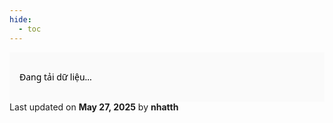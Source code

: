```yaml
---
hide:
  - toc
---
```


<style>
  :root {
    --bg-table: #ffffff;
    --text-color: #000000;
    --bg-header: #363793;
    --bg-row-alt: #fafafa;
    --bg-hover: #e8f4ff;
    --border-color: #ddd;
    --highlight-color: yellow;
    --filter-bg: #fff;
  }

  html[data-theme='dark'] {
    --bg-table: #1e1e1e;
    --text-color: #eeeeee;
    --bg-header: #363793;
    --bg-row-alt: #2a2a2a;
    --bg-hover: #2d3c4d;
    --border-color: #444;
    --highlight-color: #ffd700;
    --filter-bg: #2a2a2a;
  }

  #sheet-table-container {
    width: 100%;
    overflow-x: auto;
    padding: 16px;
    box-sizing: border-box;
    font-family: "Segoe UI", Roboto, Arial, sans-serif;
    background-color: var(--bg-row-alt);
    color: var(--text-color);
  }

  #sheet-table-container table {
    width: 100%;
    border-collapse: collapse;
    font-size: 0.9em;
    background: var(--bg-table);
    border: 1px solid var(--border-color);
    border-radius: 8px;
    table-layout: auto;
  }

  th,
  td {
    padding: 10px 16px;
    text-align: left;
    border-bottom: 1px solid var(--border-color);
    vertical-align: top;
    word-break: break-word;
    color: var(--text-color);
  }

  th {
    background-color: var(--bg-header);
    color: #ffffff;
    font-weight: 600;
    position: sticky;
    top: 0;
    z-index: 2;
  }

  tr:nth-child(even) td {
    background-color: var(--bg-row-alt);
  }

  tr:hover td {
    background-color: var(--bg-hover);
  }

  .filter-row input,
  .filter-row select {
    width: 100%;
    padding: 5px;
    font-size: 0.85em;
    border: 1px solid var(--border-color);
    border-radius: 4px;
    background-color: var(--filter-bg);
    color: var(--text-color);
  }

  .highlight {
    background-color: var(--highlight-color);
    font-weight: bold;
  }
</style>

<div id="sheet-table-container">
  <p>Đang tải dữ liệu...</p>
</div>

<script src="https://cdn.jsdelivr.net/npm/papaparse@5.4.1/papaparse.min.js"></script>

<script>
  const hiddenCols = [2, 7, 8, 9, 10, 11];
  let rawRows = [];
  let headers = [];

async function getCsvUrlFromConfig() {
  const configCsvUrl = "https://docs.google.com/spreadsheets/d/1_WP9zofpMODLm1jvA2MLOi9m1Y5Vs-2JC_PEBXnCazQ/export?format=csv&gid=0";
  const response = await fetch(configCsvUrl);
  const text = await response.text();
  const results = Papa.parse(text, { header: true, skipEmptyLines: true });
  // Giả sử Key là 'csv_url'
  const csvRow = results.data.find(r => r.Key === "csv_url_tichhop");
  return csvRow ? csvRow.Value : null;
}

async function loadSheetData() {
  const url = await getCsvUrlFromConfig();
  if (!url) {
    document.getElementById('sheet-table-container').innerHTML = `<p style="color:red;">Không tìm thấy CSV URL trong config.</p>`;
    return;
  }

  try {
    const response = await fetch(url);
    const text = await response.text();
    const results = Papa.parse(text, { header: false, skipEmptyLines: true });
    rawRows = results.data;
    headers = rawRows[0].filter((_, idx) => !hiddenCols.includes(idx));
    renderTable(rawRows);
  } catch (err) {
    document.getElementById('sheet-table-container').innerHTML = `<p style="color:red;">Không thể tải dữ liệu.</p>`;
  }
}


/**
  async function loadSheetData() {
    const url = 'https://docs.google.com/spreadsheets/d/1gU5I_M2ZPrymHa8IisdXhMGiGTXr_YoyKk8Y3ewi6To/export?format=csv&gid=0';

    try {
      const response = await fetch(url);
      const text = await response.text();
      const results = Papa.parse(text, { header: false, skipEmptyLines: true });
      rawRows = results.data;
      headers = rawRows[0].filter((_, idx) => !hiddenCols.includes(idx));
      renderTable(rawRows);
    } catch (err) {
      document.getElementById('sheet-table-container').innerHTML = `<p style="color:red;">Không thể tải dữ liệu.</p>`;
    }
  }
**/
  function renderTable(data) {
    const table = document.createElement('table');
    const thead = document.createElement('thead');
    const trHead = document.createElement('tr');
    const trFilter = document.createElement('tr');
    trFilter.classList.add('filter-row');

    headers.forEach((header, colIndex) => {
      const th = document.createElement('th');
      th.textContent = header;
      trHead.appendChild(th);

      const tdFilter = document.createElement('td');

      const sampleValues = data.slice(1).map(r => r.filter((_, idx) => !hiddenCols.includes(idx))[colIndex]);
      const isNumeric = sampleValues.every(v => !isNaN(v));
      const uniqueVals = [...new Set(sampleValues.filter(v => v !== ''))];

      if (uniqueVals.length <= 10 && !isNumeric) {
        const select = document.createElement('select');
        const optAll = document.createElement('option');
        optAll.value = '';
        optAll.textContent = '-- Tất cả --';
        select.appendChild(optAll);
        uniqueVals.sort().forEach(val => {
          const opt = document.createElement('option');
          opt.value = val;
          opt.textContent = val;
          select.appendChild(opt);
        });
        select.onchange = applyFilter;
        tdFilter.appendChild(select);
      } else {
        const input = document.createElement('input');
        input.placeholder = 'Lọc...';
        input.oninput = applyFilter;
        tdFilter.appendChild(input);
      }

      trFilter.appendChild(tdFilter);
    });

    thead.appendChild(trHead);
    thead.appendChild(trFilter);
    table.appendChild(thead);

    const tbody = document.createElement('tbody');
    table.appendChild(tbody);
    const container = document.getElementById('sheet-table-container');
    container.innerHTML = '';
    container.appendChild(table);

    applyFilter(); // ban đầu render hết
  }

  function highlightMatch(text, keyword) {
    if (!keyword) return text;
    const pattern = new RegExp(`(${keyword})`, 'gi');
    return text.replace(pattern, `<span class="highlight">$1</span>`);
  }

  function applyFilter() {
    const table = document.querySelector('#sheet-table-container table');
    const filters = Array.from(table.querySelectorAll('.filter-row td')).map(td => {
      const input = td.querySelector('input, select');
      return input ? input.value.trim().toLowerCase() : '';
    });

    const tbody = table.querySelector('tbody');
    tbody.innerHTML = '';

    rawRows.slice(1).forEach(row => {
      const visibleRow = row.filter((_, idx) => !hiddenCols.includes(idx));
      const match = visibleRow.every((cell, idx) => {
        const filterVal = filters[idx];
        if (!filterVal) return true;
        return cell.toLowerCase().includes(filterVal);
      });

      if (match) {
        const tr = document.createElement('tr');
        visibleRow.forEach((cell, idx) => {
          const td = document.createElement('td');
          const keyword = filters[idx];
          td.innerHTML = highlightMatch(cell, keyword);
          tr.appendChild(td);
        });
        tbody.appendChild(tr);
      }
    });
  }

  loadSheetData();
</script>

<div class="last-updated">Last updated on <strong>May 27, 2025</strong> by <strong>nhatth</strong></div>

